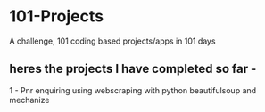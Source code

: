 101-Projects
============

A challenge, 101 coding based projects/apps in 101 days

heres the projects I have completed so far -
------------------------------------------

1 - Pnr enquiring using webscraping with python beautifulsoup and mechanize
